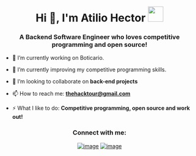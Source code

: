 <h1 align="center">Hi 👋, I'm Atilio Hector <img height="40" src="https://emoji.gg/assets/emoji/7333-parrotdance.gif"></h1>
<h3 align="center">A Backend Software Engineer who loves competitive programming and open source!</h3>

- 🔭 I’m currently working on Boticario.

- 🌱 I’m currently improving my competitive programming skills.

- 👯 I’m looking to collaborate on **back-end projects**

- 📫 How to reach me: **thehacktour@gmail.com**

- ⚡ What I like to do: **Competitive programming, open source and work out!**

<h3 align="center">Connect with me:</h3>
<div align="center">

[![image](https://img.shields.io/badge/LinllkedIn-0077B5?style=for-the-badge&logo=linkedin&logoColor=white)](https://www.linkedin.com/in/lauro_brant-1/)
[![image](https://img.shields.io/badge/Gmail-D14836?style=for-the-badge&logo=gmail&logoColor=white)](mailto:produtor.brantlauro@gmail.com)
  
</div>
